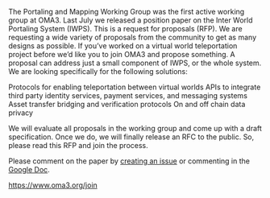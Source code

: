 The Portaling and Mapping Working Group was the first active working group at OMA3.  Last July we released a position paper on the Inter World Portaling System (IWPS).  This is a request for proposals (RFP).  We are requesting a wide variety of proposals from the community to get as many designs as possible.  If you’ve worked on a virtual world teleportation project before we’d like you to join OMA3 and propose something.  A proposal can address just a small component of IWPS, or the whole system.  We are looking specifically for the following solutions:

Protocols for enabling teleportation between virtual worlds
APIs to integrate third party identity services, payment services, and messaging systems
Asset transfer bridging and verification protocols
On and off chain data privacy
  
We will evaluate all proposals in the working group and come up with a draft specification. Once we do, we will finally release an RFC to the public.  So, please read this RFP and join the process.

Please comment on the paper by [creating an issue](https://github.com/oma3dao/iwps-rfp/issues/new) or commenting in the [Google Doc](https://docs.google.com/document/d/1m6lUNzhqJGCLUPqH_8g3wOP0eiYmZWBj7LGVb_BGE9s/).

https://www.oma3.org/join
